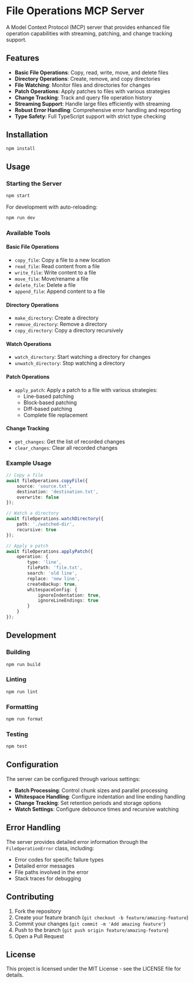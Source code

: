 # File Operations MCP Server

A Model Context Protocol (MCP) server that provides enhanced file operation capabilities with streaming, patching, and change tracking support.

## Features

- **Basic File Operations**: Copy, read, write, move, and delete files
- **Directory Operations**: Create, remove, and copy directories
- **File Watching**: Monitor files and directories for changes
- **Patch Operations**: Apply patches to files with various strategies
- **Change Tracking**: Track and query file operation history
- **Streaming Support**: Handle large files efficiently with streaming
- **Robust Error Handling**: Comprehensive error handling and reporting
- **Type Safety**: Full TypeScript support with strict type checking

## Installation

```bash
npm install
```

## Usage

### Starting the Server

```bash
npm start
```

For development with auto-reloading:

```bash
npm run dev
```

### Available Tools

#### Basic File Operations

- `copy_file`: Copy a file to a new location
- `read_file`: Read content from a file
- `write_file`: Write content to a file
- `move_file`: Move/rename a file
- `delete_file`: Delete a file
- `append_file`: Append content to a file

#### Directory Operations

- `make_directory`: Create a directory
- `remove_directory`: Remove a directory
- `copy_directory`: Copy a directory recursively

#### Watch Operations

- `watch_directory`: Start watching a directory for changes
- `unwatch_directory`: Stop watching a directory

#### Patch Operations

- `apply_patch`: Apply a patch to a file with various strategies:
  - Line-based patching
  - Block-based patching
  - Diff-based patching
  - Complete file replacement

#### Change Tracking

- `get_changes`: Get the list of recorded changes
- `clear_changes`: Clear all recorded changes

### Example Usage

```typescript
// Copy a file
await fileOperations.copyFile({
    source: 'source.txt',
    destination: 'destination.txt',
    overwrite: false
});

// Watch a directory
await fileOperations.watchDirectory({
    path: './watched-dir',
    recursive: true
});

// Apply a patch
await fileOperations.applyPatch({
    operation: {
        type: 'line',
        filePath: 'file.txt',
        search: 'old line',
        replace: 'new line',
        createBackup: true,
        whitespaceConfig: {
            ignoreIndentation: true,
            ignoreLineEndings: true
        }
    }
});
```

## Development

### Building

```bash
npm run build
```

### Linting

```bash
npm run lint
```

### Formatting

```bash
npm run format
```

### Testing

```bash
npm test
```

## Configuration

The server can be configured through various settings:

- **Batch Processing**: Control chunk sizes and parallel processing
- **Whitespace Handling**: Configure indentation and line ending handling
- **Change Tracking**: Set retention periods and storage options
- **Watch Settings**: Configure debounce times and recursive watching

## Error Handling

The server provides detailed error information through the `FileOperationError` class, including:

- Error codes for specific failure types
- Detailed error messages
- File paths involved in the error
- Stack traces for debugging

## Contributing

1. Fork the repository
2. Create your feature branch (`git checkout -b feature/amazing-feature`)
3. Commit your changes (`git commit -m 'Add amazing feature'`)
4. Push to the branch (`git push origin feature/amazing-feature`)
5. Open a Pull Request

## License

This project is licensed under the MIT License - see the LICENSE file for details.
